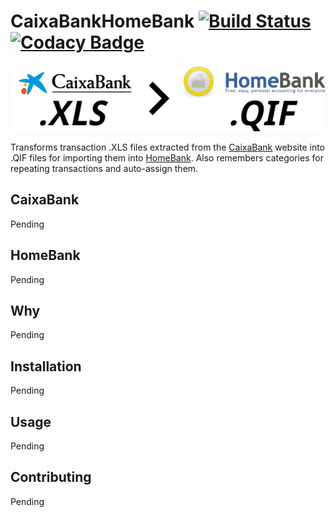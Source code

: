 # CaixaBankHomeBank [![Build Status](https://travis-ci.com/namelivia/lacaixa-homebank.svg?branch=develop)](https://travis-ci.com/namelivia/lacaixa-homebank) [![Codacy Badge](https://api.codacy.com/project/badge/Grade/6497b23f27b648c6b266a00fb768ebe5)](https://www.codacy.com/app/ohcan2/lacaixa-homebank?utm_source=github.com&amp;utm_medium=referral&amp;utm_content=namelivia/lacaixa-homebank&amp;utm_campaign=Badge_Grade)

<p align="center">
  <img src="https://raw.githubusercontent.com/namelivia/caixabank-homebank/readme-update/logo.png" alt="CaixabankHomebank Logo"/>
</p>

Transforms transaction .XLS files extracted from the [CaixaBank](https://www.caixabank.es/) website into .QIF files for importing them
into [HomeBank](homebank.free.fr/). Also remembers categories for repeating transactions and auto-assign them.

## CaixaBank
Pending

## HomeBank
Pending

## Why
Pending

## Installation
Pending 

## Usage
Pending

## Contributing
Pending
